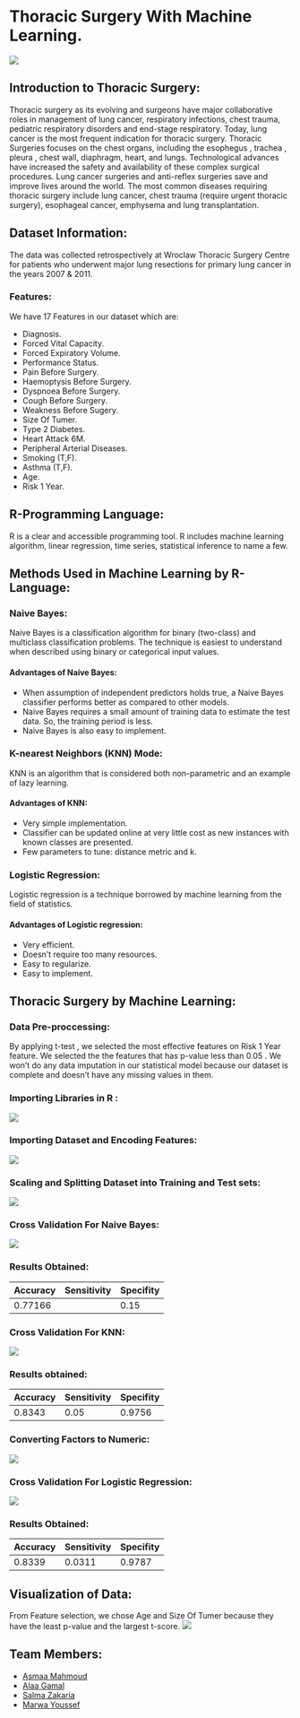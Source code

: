 # Thoracic Surgery With Machine Learning.
![](thoracic.png)
## Introduction to Thoracic Surgery:
Thoracic surgery as its evolving and surgeons have major collaborative roles in management of lung cancer, respiratory infections, chest trauma, pediatric respiratory disorders and end-stage respiratory. Today, lung cancer is the most frequent indication for thoracic surgery. Thoracic Surgeries focuses on the chest organs, including the esophegus , trachea , pleura , chest wall, diaphragm, heart, and lungs. Technological advances have increased the safety and availability of these complex surgical procedures. Lung cancer surgeries and anti-reflex surgeries save and improve lives around the world. The most common diseases requiring thoracic surgery include lung cancer, chest trauma (require urgent thoracic surgery), esophageal cancer, emphysema and lung transplantation.
## Dataset Information:
The data was collected retrospectively at Wroclaw Thoracic Surgery Centre for patients who underwent major lung resections for primary lung cancer in the years 2007 & 2011. 
### Features: 
We have 17 Features in our dataset which are:
* Diagnosis. 
* Forced Vital Capacity.
* Forced Expiratory Volume.
* Performance Status.
* Pain Before Surgery. 
* Haemoptysis Before Surgery.
* Dyspnoea Before Surgery. 
* Cough Before Surgery. 
* Weakness Before Sugery. 
* Size Of Tumer.
* Type 2 Diabetes. 
* Heart Attack 6M. 
* Peripheral Arterial Diseases.
* Smoking (T,F).
* Asthma (T,F).
* Age.
* Risk 1 Year.

## R-Programming Language:
R is a clear and accessible programming tool. R includes machine learning algorithm, linear regression, time series, statistical inference to name a few.

## Methods Used in Machine Learning by R-Language:
### Naive Bayes:
Naive Bayes is a classification algorithm for binary (two-class) and multiclass classification problems. The technique is easiest to understand when described using binary or categorical input values.
#### Advantages of Naive Bayes:
* When assumption of independent predictors holds true, a Naive Bayes classifier performs better as compared to other models.
* Naive Bayes requires a small amount of training data to estimate the
test data. So, the training period is less.
* Naive Bayes is also easy to implement.

### K-nearest Neighbors (KNN) Mode:
KNN is an algorithm that is considered both non-parametric and an example of lazy learning.
#### Advantages of KNN:
* Very simple implementation.
* Classifier can be updated online at very little cost as new instances with known classes are presented.
* Few parameters to tune: distance metric and k.

### Logistic Regression:
Logistic regression is a technique borrowed by machine learning from the field of statistics.
#### Advantages of Logistic regression:
* Very efficient.
* Doesn’t require too many resources.
* Easy to regularize.
* Easy to implement.

## Thoracic Surgery by Machine Learning:

### Data Pre-proccessing: 
By applying t-test , we selected the most effective features on Risk 1 Year feature. We selected the the features that has p-value less than 0.05 . We won’t do any data imputation in our statistical model because our dataset is complete and doesn’t have any missing values in them.

### Importing Libraries in R :
![](libraries.PNG)

### Importing Dataset and Encoding Features:
![](libdataset.png)

### Scaling and Splitting Dataset into Training and Test sets:
![](conversion.png)

### Cross Validation For Naive Bayes:
![](cvnaivebayes.png)

### Results Obtained: 

| Accuracy | Sensitivity | Specifity |
|----------|-------------|-----------|
| 0.77166| |   0.15      |   0.8828  |

### Cross Validation For KNN:
![](cvknn.png)

### Results obtained:
| Accuracy | Sensitivity | Specifity |
|----------|-------------|-----------|
|  0.8343  |   0.05      |   0.9756  |

### Converting Factors to Numeric:
![](scaling.png)

### Cross Validation For Logistic Regression:
![](cvlogistic.png)

### Results Obtained: 
| Accuracy | Sensitivity | Specifity |
|----------|-------------|-----------|
| 0.8339   |   0.0311    |   0.9787 |



## Visualization of Data:
 From Feature selection, we chose Age and Size Of Tumer because they have the least p-value and the largest t-score.
 ![](visualization.PNG)

## Team Members:
* <a href="https://asmaamahmoud12.github.io/Asmaa-Mahmoud/" target="_blank">Asmaa Mahmoud </a>
* <a href="https://alaagamal98.github.io/AlaaGamal/ " target ="_blank"> Alaa Gamal </a> 
* <a href="https://salmazakariia.github.io/SalmaZakaria/" target="_blank">Salma Zakaria </a>
* <a href ="https://marwaayosiif.github.io/MarwaYoussef/" target = "_blank"> Marwa Youssef </a>

